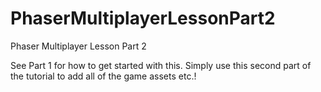 # PhaserMultiplayerLessonPart2
Phaser Multiplayer Lesson Part 2

See Part 1 for how to get started with this. Simply use this second part of the tutorial to add all of the game assets etc.!
